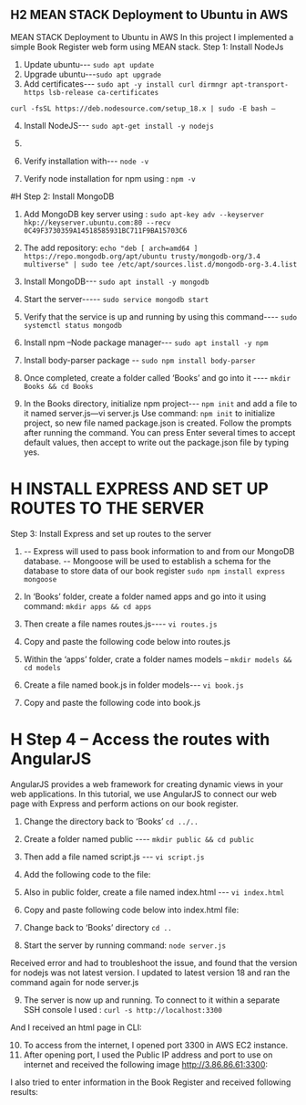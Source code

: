 ## H2 MEAN STACK Deployment to Ubuntu in AWS
MEAN STACK Deployment to Ubuntu in AWS
In this project I implemented a simple Book Register web form using MEAN stack.
Step 1: Install NodeJs
1.	Update ubuntu---  `sudo apt update`
2.	Upgrade ubuntu---`sudo apt upgrade`
3.	Add certificates--- `sudo apt -y install curl dirmngr apt-transport-https lsb-release ca-certificates` 

`curl -fsSL https://deb.nodesource.com/setup_18.x | sudo -E bash –`

 
4.	Install NodeJS--- `sudo apt-get install -y nodejs` 
5.	 

6.	Verify installation with--- `node -v`

7.	Verify node installation for npm using : `npm -v`


#H Step 2: Install MongoDB

1.	Add MongoDB key server using : `sudo apt-key adv --keyserver hkp://keyserver.ubuntu.com:80 --recv 0C49F3730359A14518585931BC711F9BA15703C6`
2.	The add repository: `echo "deb [ arch=amd64 ] https://repo.mongodb.org/apt/ubuntu trusty/mongodb-org/3.4 multiverse" | sudo tee /etc/apt/sources.list.d/mongodb-org-3.4.list`
 
3.	Install MongoDB--- `sudo apt install -y mongodb`
4.	Start the server----- `sudo service mongodb start`
5.	Verify that the service is up and running by using this command---- `sudo systemctl status mongodb`
 
6.	Install npm –Node package manager--- `sudo apt install -y npm` 
7.	Install body-parser package -- `sudo npm install body-parser`
 
8.	Once completed, create a folder called ‘Books’ and go into it ---- `mkdir Books && cd Books`
9.	In the Books directory, initialize npm project--- `npm init`  and add a file to it named server.js—vi server.js  Use command: `npm init` to initialize project, so new file named package.json is created. Follow the prompts after running the command. You can press Enter several times to accept default values, then accept to write out the package.json file by typing yes.
 

# H INSTALL EXPRESS AND SET UP ROUTES TO THE SERVER

Step 3: Install Express and set up routes to the server

1. -- Express will used to pass book information to and from our MongoDB database.
-- Mongoose will be used to establish a schema for the database to store data of our book register
`sudo npm install express mongoose`

 
2. In ‘Books’ folder, create a folder named apps and go into it using command: `mkdir apps && cd apps` 
3. Then create a file names routes.js---- `vi routes.js`
4. Copy and paste the following code below into routes.js
 
8.	Within the ‘apps’ folder, crate a folder names models – `mkdir models && cd models` 
9.	Create a file named book.js in folder models--- `vi book.js`
10.	Copy and paste the following code into book.js
 

# H Step 4 – Access the routes with AngularJS

AngularJS provides a web framework for creating dynamic views in your web applications. In this tutorial, we use AngularJS to connect our web page with Express and perform actions on our book register.

1.	Change the directory back to ‘Books’  `cd ../..`
2.	Create a folder named public ---- `mkdir public && cd public`
3.	Then add a file named script.js --- `vi script.js`
4.	Add the following code to the file:
 

5.	Also in public folder, create a file named index.html --- `vi index.html`
6.	Copy and paste following code below into index.html file:
  

7.	Change back to ‘Books’ directory  `cd ..`
8.	Start the server by running command: `node server.js`
 
Received error and had to troubleshoot the issue, and found that the version for nodejs was not latest version. I updated to latest version 18 and ran the command again for node server.js
 

9.	The server is now up and running. To connect to it within a separate SSH console I used : `curl -s http://localhost:3300`

And I received an html page in CLI:

 

10.	To access from the internet, I opened port 3300 in AWS EC2 instance.
11.	After opening port, I used the Public IP address and port to use on internet and received the following image http://3.86.86.61:3300:
 
I also tried to enter information in the Book Register and received following results:
 


